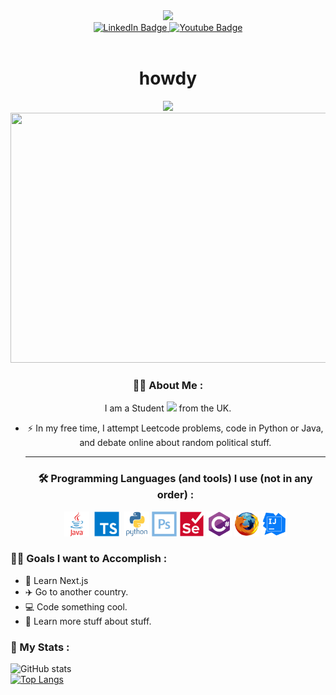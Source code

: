 <div id="header" align="center">
  <img src="https://i.gifer.com/origin/1e/1e00c5723a681343adb149996d7d4b8b.gif" width="200"/>

  <div id="badges">
    <a href="https://www.linkedin.com/in/edward-deegan-124372292/">
      <img src="https://img.shields.io/badge/LinkedIn-blue?style=for-the-badge&logo=linkedin&logoColor=white" alt="LinkedIn Badge"/>
    </a>
    <a href="https://www.youtube.com/@maritimeeco">
      <img src="https://img.shields.io/badge/YouTube-red?style=for-the-badge&logo=youtube&logoColaor=white" alt="Youtube Badge"/>
    </a>
  </div>

  <img src="https://komarev.com/ghpvc/?username=Vistulis&style=flat-square&color=blue" alt=""/>

  <h1 id="greeting">howdy</h1>
  <img src="https://media.giphy.com/media/hvRJCLFzcasrR4ia7z/giphy.gif" width="30px"/>

 

  <div align="center">
    <img src="https://github.com/Vistulis/Vistulis/assets/145503468/6d878bd3-5eb1-4566-b242-8458fb90a7d5" width="600" height="400"/>
  </div>

  ### 👨‍💻 About Me :
  I am a Student <img src="https://media.giphy.com/media/WUlplcMpOCEmTGBtBW/giphy.gif" width="30"> from the UK.
  - :zap: In my free time, I attempt Leetcode problems, code in Python or Java, and debate online about random political stuff.

    ---
    ### :hammer_and_wrench: Programming Languages (and tools) I use (not in any order) :

    <div>
    <img src="https://github.com/devicons/devicon/blob/master/icons/java/java-original-wordmark.svg" title="Java" alt="Java" width="40" height="40"/>&nbsp;
    <img src="https://github.com/devicons/devicon/blob/master/icons/typescript/typescript-original.svg" title="TypeScript" alt="TypeScript" width="40" height="40"/>&nbsp;
    <img src="https://github.com/devicons/devicon/blob/master/icons/python/python-original-wordmark.svg" title="Python" **alt="Python" width="40" height="40"/>
    <img src="https://github.com/devicons/devicon/blob/master/icons/photoshop/photoshop-line.svg" title="Photoshop" **alt="Photoshop" width="40" height="40"/>
    <img src="https://github.com/devicons/devicon/blob/master/icons/selenium/selenium-original.svg" title="Selenium Webdriver (Python and Java)" **alt="Selenium Webdriver (Python and Java)" width="40" height="40"/>
    <img src="https://github.com/devicons/devicon/blob/master/icons/csharp/csharp-original.svg" title="C#" **alt="C#" width="40" height="40"/>
    <img src="https://github.com/devicons/devicon/blob/master/icons/firefox/firefox-original.svg" title="Firefox" **alt="Firefox" width="40" height="40"/>
    <img src="https://github.com/devicons/devicon/blob/master/icons/intellij/intellij-plain.svg" title="IntelliJ IDEA" **alt="IntellJ IDEA" width="40" height="40"/>
  </div>

  ### 👨‍💻 Goals I want to Accomplish :
  - 🥯 Learn Next.js
  - ✈️ Go to another country.
  - 💻 Code something cool.
  - 📖 Learn more stuff about stuff.

  ### 🥶 My Stats :
  ![GitHub stats](https://github-readme-stats.vercel.app/api?username=Vistulis&show_icons=true&theme=vision-friendly-dark)<br>
  [![Top Langs](https://github-readme-stats.vercel.app/api/top-langs/?username=Vistulis&layout=compact&theme=vision-friendly-dark)](https://github.com/anuraghazra/github-readme-stats)
  
</div>


